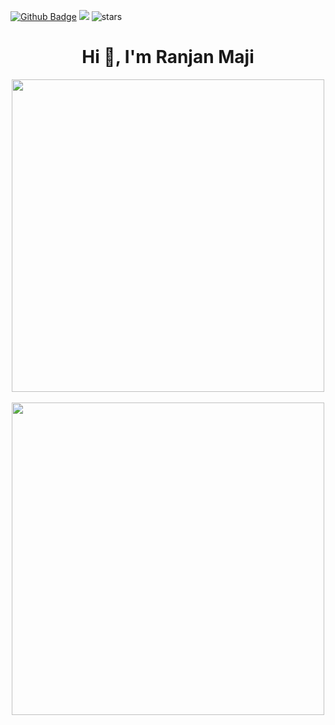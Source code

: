 [![Github Badge](https://img.shields.io/badge/GitHub-100000?style=for-the-badge&logo=github&logoColor=white)](https://github.com/Ranjan-02)
![](https://komarev.com/ghpvc/?username=Ranjan-02)
<img src="https://img.shields.io/github/stars/Ranjan-02?label=Stars" alt="stars">


<h1 align="center">Hi 👋, I'm Ranjan Maji </h1>

<p float="left" align="middle">
  <img align="center" src="https://media0.giphy.com/media/qgQUggAC3Pfv687qPC/giphy.gif?cid=ecf05e47awf4akrdgkp0pd4chpspy9z2o0ocwc0e9b4ey3hc&rid=giphy.gif&ct=g" width="500"/>
  <br>
  
 
  <br>
  <img align="center" src="https://github-readme-stats.vercel.app/api/top-langs/?username=Ranjan-02&count_private=true&langs_count=7&theme=tokyonight&layout=compact" width="500" />
</p>


